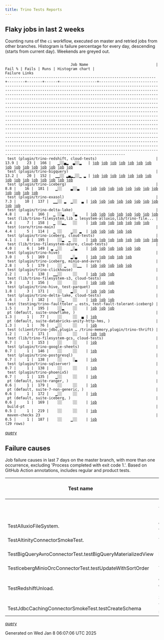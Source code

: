 ```yaml
---
title: Trino Tests Reports
---
```


## Flaky jobs in last 2 weeks

Counting runs of the `ci` workflow, executed on master and retried jobs from other branches.
Histogram is failure percentage for every day, descending (starts from current day).
Weekends are greyed out.
<pre><code>
                              Job Name                               | Fail % | Fails | Runs | Histogram chart |                                                                                                                                                                                                                                                                                                                                                                                                                                                                                                                                                                                                                  Failure Links                                                                                                                                                                                                                                                                                                                                                                                                                                                                                                                                                                                                                   
---------------------------------------------------------------------+--------+-------+------+-----------------+--------------------------------------------------------------------------------------------------------------------------------------------------------------------------------------------------------------------------------------------------------------------------------------------------------------------------------------------------------------------------------------------------------------------------------------------------------------------------------------------------------------------------------------------------------------------------------------------------------------------------------------------------------------------------------------------------------------------------------------------------------------------------------------------------------------------------------------------------------------------------------------------------------------------------------------------------------------------------------------------------------------------------------------------------------------------------------------------------------------------------------------------------------------------------------------------------------------------------------------------------
 test (plugin/trino-redshift, cloud-tests)                           |   13.9 |    23 |  166 |   ▁░░▄▂  ▃░░▂   | <a href="https://github.com/trinodb/trino/actions/runs/12649560680/job/35246321240">job</a> <a href="https://github.com/trinodb/trino/actions/runs/12627786329/job/35182951110">job</a> <a href="https://github.com/trinodb/trino/actions/runs/12594222392/job/35101437496">job</a> <a href="https://github.com/trinodb/trino/actions/runs/12594222392/job/35101437496">job</a> <a href="https://github.com/trinodb/trino/actions/runs/12598880110/job/35114726218">job</a> <a href="https://github.com/trinodb/trino/actions/runs/12598880110/job/35114726218">job</a> <a href="https://github.com/trinodb/trino/actions/runs/12576602674/job/35052949223">job</a> <a href="https://github.com/trinodb/trino/actions/runs/12576980367/job/35053869177">job</a> <a href="https://github.com/trinodb/trino/actions/runs/12578044098/job/35056257095">job</a> <a href="https://github.com/trinodb/trino/actions/runs/12578169816/job/35056529885">job</a> <a href="https://github.com/trinodb/trino/actions/runs/12561997291/job/35021834281">job</a> <a href="https://github.com/trinodb/trino/actions/runs/12521687438/job/34976638590">job</a> <a href="https://github.com/trinodb/trino/actions/runs/12521687438/job/34976638590">job</a> <a href="https://github.com/trinodb/trino/actions/runs/12521687438/job/34976638590">job</a> <a href="https://github.com/trinodb/trino/actions/runs/12521687438/job/34976638590">job</a>  
 test (plugin/trino-bigquery)                                        |   13.2 |    20 |  152 |  ▁▁░░ ▂▄▂▁░░▁ ▂ | <a href="https://github.com/trinodb/trino/actions/runs/12649560680/job/35246300951">job</a> <a href="https://github.com/trinodb/trino/actions/runs/12661062038/job/35283508098">job</a> <a href="https://github.com/trinodb/trino/actions/runs/12638972177/job/35216380656">job</a> <a href="https://github.com/trinodb/trino/actions/runs/12576581743/job/35052914085">job</a> <a href="https://github.com/trinodb/trino/actions/runs/12578044098/job/35056251683">job</a> <a href="https://github.com/trinodb/trino/actions/runs/12578175256/job/35056541386">job</a> <a href="https://github.com/trinodb/trino/actions/runs/12578175256/job/35056541386">job</a> <a href="https://github.com/trinodb/trino/actions/runs/12585180184/job/35076446957">job</a> <a href="https://github.com/trinodb/trino/actions/runs/12569458134/job/35038160958">job</a> <a href="https://github.com/trinodb/trino/actions/runs/12569458134/job/35038160958">job</a> <a href="https://github.com/trinodb/trino/actions/runs/12559806976/job/35016152152">job</a> <a href="https://github.com/trinodb/trino/actions/runs/12562951140/job/35024138556">job</a> <a href="https://github.com/trinodb/trino/actions/runs/12562951140/job/35024138556">job</a> <a href="https://github.com/trinodb/trino/actions/runs/12562951140/job/35025960863">job</a> <a href="https://github.com/trinodb/trino/actions/runs/12562951140/job/35025960863">job</a>  
 test (plugin/trino-iceberg)                                         |    8.8 |    16 |  181 |   ▁░░    ▃░░▃   | <a href="https://github.com/trinodb/trino/actions/runs/12643122788/job/35228647719">job</a> <a href="https://github.com/trinodb/trino/actions/runs/12627786329/job/35182947307">job</a> <a href="https://github.com/trinodb/trino/actions/runs/12548799362/job/34988728123">job</a> <a href="https://github.com/trinodb/trino/actions/runs/12548799362/job/34988728123">job</a> <a href="https://github.com/trinodb/trino/actions/runs/12548799362/job/34988728123">job</a> <a href="https://github.com/trinodb/trino/actions/runs/12548799362/job/34994280486">job</a> <a href="https://github.com/trinodb/trino/actions/runs/12548799362/job/34994280486">job</a> <a href="https://github.com/trinodb/trino/actions/runs/12521687438/job/34929073243">job</a> <a href="https://github.com/trinodb/trino/actions/runs/12521687438/job/34929073243">job</a> <a href="https://github.com/trinodb/trino/actions/runs/12521687438/job/34929073243">job</a> <a href="https://github.com/trinodb/trino/actions/runs/12521687438/job/34929073243">job</a> <a href="https://github.com/trinodb/trino/actions/runs/12521687438/job/34976633504">job</a>                                                                                                                                                                                                                                                  
 test (plugin/trino-exasol)                                          |    7.3 |    10 |  137 |  ▁▁░░ ▂  ▁░░  ▃ | <a href="https://github.com/trinodb/trino/actions/runs/12652133625/job/35254196407">job</a> <a href="https://github.com/trinodb/trino/actions/runs/12661055853/job/35283496659">job</a> <a href="https://github.com/trinodb/trino/actions/runs/12638972177/job/35216385797">job</a> <a href="https://github.com/trinodb/trino/actions/runs/12576602674/job/35052946868">job</a> <a href="https://github.com/trinodb/trino/actions/runs/12584639612/job/35074748051">job</a> <a href="https://github.com/trinodb/trino/actions/runs/12584639612/job/35074748051">job</a> <a href="https://github.com/trinodb/trino/actions/runs/12585180184/job/35076452082">job</a> <a href="https://github.com/trinodb/trino/actions/runs/12557853978/job/35011140173">job</a> <a href="https://github.com/trinodb/trino/actions/runs/12550722302/job/34993983883">job</a> <a href="https://github.com/trinodb/trino/actions/runs/12497242070/job/34869724919">job</a>                                                                                                                                                                                                                                                                                                                                                                                                                  
 test (plugin/trino-delta-lake)                                      |    4.8 |     8 |  166 |  ▁ ░░▃    ░▃    | <a href="https://github.com/trinodb/trino/actions/runs/12645324877/job/35234310242">job</a> <a href="https://github.com/trinodb/trino/actions/runs/12660909545/job/35283088493">job</a> <a href="https://github.com/trinodb/trino/actions/runs/12660980362/job/35283283153">job</a> <a href="https://github.com/trinodb/trino/actions/runs/12661062038/job/35283510183">job</a> <a href="https://github.com/trinodb/trino/actions/runs/12594679005/job/35102617353">job</a> <a href="https://github.com/trinodb/trino/actions/runs/12598880110/job/35114717388">job</a> <a href="https://github.com/trinodb/trino/actions/runs/12598880110/job/35114717388">job</a> <a href="https://github.com/trinodb/trino/actions/runs/12526257038/job/34938641035">job</a>                                                                                                                                                                                                                                                                                                                                                                                                                                                                                                                                                                                  
 test (lib/trino-filesystem,lib … lesystem-alluxio,lib/trino-file... |    4.4 |     7 |  158 |  ▁ ░░▂▁   ░░    | <a href="https://github.com/trinodb/trino/actions/runs/12660091674/job/35280623418">job</a> <a href="https://github.com/trinodb/trino/actions/runs/12661055853/job/35283491291">job</a> <a href="https://github.com/trinodb/trino/actions/runs/12598880110/job/35114708802">job</a> <a href="https://github.com/trinodb/trino/actions/runs/12598880110/job/35114708802">job</a> <a href="https://github.com/trinodb/trino/actions/runs/12576513646/job/35052790924">job</a> <a href="https://github.com/trinodb/trino/actions/runs/12576535688/job/35052810285">job</a> <a href="https://github.com/trinodb/trino/actions/runs/12560367939/job/35017590588">job</a>                                                                                                                                                                                                                                                                                                                                                                                                                                                                                                                                                                                                                                                                  
 test (core/trino-main)                                              |    4.4 |     5 |  114 |  ▁ ░░    ▁░░ ▂  | <a href="https://github.com/trinodb/trino/actions/runs/12645324877/job/35234307146">job</a> <a href="https://github.com/trinodb/trino/actions/runs/12649560680/job/35246295694">job</a> <a href="https://github.com/trinodb/trino/actions/runs/12661062038/job/35283505953">job</a> <a href="https://github.com/trinodb/trino/actions/runs/12550722302/job/34993976421">job</a> <a href="https://github.com/trinodb/trino/actions/runs/12502114796/job/34880639046">job</a>                                                                                                                                                                                                                                                                                                                                                                                                                                                                                                                                                                                                                                                                                                                                                                                                                                  
 test (plugin/trino-iceberg, cloud-tests)                            |    4.1 |     8 |  195 |    ░░▂  ▁ ░░    | <a href="https://github.com/trinodb/trino/actions/runs/12645324877/job/35234312725">job</a> <a href="https://github.com/trinodb/trino/actions/runs/12655740307/job/35266816283">job</a> <a href="https://github.com/trinodb/trino/actions/runs/12598880110/job/35114721332">job</a> <a href="https://github.com/trinodb/trino/actions/runs/12598880110/job/35114721332">job</a> <a href="https://github.com/trinodb/trino/actions/runs/12560146470/job/35017010188">job</a> <a href="https://github.com/trinodb/trino/actions/runs/12560146470/job/35017010188">job</a> <a href="https://github.com/trinodb/trino/actions/runs/12560146470/job/35020104245">job</a> <a href="https://github.com/trinodb/trino/actions/runs/12560146470/job/35020104245">job</a>                                                                                                                                                                                                                                                                                                                                                                                                                                                                                                                                                                                  
 test (lib/trino-filesystem-azure, cloud-tests)                      |    4.0 |     6 |  149 | ▂ ▁░░    ▁░▃    | <a href="https://github.com/trinodb/trino/actions/runs/12663055154/job/35289002053">job</a> <a href="https://github.com/trinodb/trino/actions/runs/12652133625/job/35254187462">job</a> <a href="https://github.com/trinodb/trino/actions/runs/12661040665/job/35283446747">job</a> <a href="https://github.com/trinodb/trino/actions/runs/12638972177/job/35216379049">job</a> <a href="https://github.com/trinodb/trino/actions/runs/12551036899/job/34994798678">job</a> <a href="https://github.com/trinodb/trino/actions/runs/12527033614/job/34940207820">job</a>                                                                                                                                                                                                                                                                                                                                                                                                                                                                                                                                                                                                                                                                                                                                                  
 test (plugin/trino-hive)                                            |    3.0 |     5 |  169 |    ░░    ▂░▃    | <a href="https://github.com/trinodb/trino/actions/runs/12576513646/job/35052794597">job</a> <a href="https://github.com/trinodb/trino/actions/runs/12548799362/job/34988727300">job</a> <a href="https://github.com/trinodb/trino/actions/runs/12548799362/job/34988727300">job</a> <a href="https://github.com/trinodb/trino/actions/runs/12548799362/job/34988727300">job</a> <a href="https://github.com/trinodb/trino/actions/runs/12526257038/job/34938641513">job</a>                                                                                                                                                                                                                                                                                                                                                                                                                                                                                                                                                                                                                                                                                                                                                                                                                                  
 test (plugin/trino-iceberg, minio-and-avro)                         |    2.8 |     5 |  179 |    ░░ ▁   ░░▁▁  | <a href="https://github.com/trinodb/trino/actions/runs/12661062038/job/35283513533">job</a> <a href="https://github.com/trinodb/trino/actions/runs/12576535688/job/35052814675">job</a> <a href="https://github.com/trinodb/trino/actions/runs/12584240729/job/35073674952">job</a> <a href="https://github.com/trinodb/trino/actions/runs/12511915854/job/34904602008">job</a> <a href="https://github.com/trinodb/trino/actions/runs/12506777818/job/34892265285">job</a>                                                                                                                                                                                                                                                                                                                                                                                                                                                                                                                                                                                                                                                                                                                                                                                                                                  
 test (plugin/trino-clickhouse)                                      |    2.2 |     3 |  138 |  ▁▁░░     ░░    | <a href="https://github.com/trinodb/trino/actions/runs/12653689759/job/35259790965">job</a> <a href="https://github.com/trinodb/trino/actions/runs/12661040665/job/35283448656">job</a> <a href="https://github.com/trinodb/trino/actions/runs/12638972177/job/35216382842">job</a>                                                                                                                                                                                                                                                                                                                                                                                                                                                                                                                                                                                                                                                                                                                                                                                                                                                                                                                                                                                                  
 test (lib/trino-filesystem-s3, cloud-tests)                         |    1.9 |     3 |  156 |    ░░     ░░    | <a href="https://github.com/trinodb/trino/actions/runs/12660909545/job/35283086616">job</a> <a href="https://github.com/trinodb/trino/actions/runs/12660980362/job/35283280311">job</a> <a href="https://github.com/trinodb/trino/actions/runs/12557853978/job/35011137411">job</a>                                                                                                                                                                                                                                                                                                                                                                                                                                                                                                                                                                                                                                                                                                                                                                                                                                                                                                                                                                                                  
 test (plugin/trino-hive, test-parquet)                              |    1.8 |     3 |  171 |    ░░    ▂░░    | <a href="https://github.com/trinodb/trino/actions/runs/12548799362/job/34988727725">job</a> <a href="https://github.com/trinodb/trino/actions/runs/12548799362/job/34988727725">job</a> <a href="https://github.com/trinodb/trino/actions/runs/12548799362/job/34988727725">job</a>                                                                                                                                                                                                                                                                                                                                                                                                                                                                                                                                                                                                                                                                                                                                                                                                                                                                                                                                                                                                  
 test (plugin/trino-delta-lake, cloud-tests)                         |    1.6 |     3 |  182 |    ░░▁    ░░    | <a href="https://github.com/trinodb/trino/actions/runs/12660909545/job/35283089164">job</a> <a href="https://github.com/trinodb/trino/actions/runs/12593752949/job/35100256686">job</a> <a href="https://github.com/trinodb/trino/actions/runs/12557853978/job/35011139443">job</a>                                                                                                                                                                                                                                                                                                                                                                                                                                                                                                                                                                                                                                                                                                                                                                                                                                                                                                                                                                                                  
 test (testing/trino-faulttoler … ests, test-fault-tolerant-iceberg) |    1.5 |     3 |  195 |    ░░▂    ░░    | <a href="https://github.com/trinodb/trino/actions/runs/12598880110/job/35114729352">job</a> <a href="https://github.com/trinodb/trino/actions/runs/12598880110/job/35114729352">job</a> <a href="https://github.com/trinodb/trino/actions/runs/12511915854/job/34904606154">job</a>                                                                                                                                                                                                                                                                                                                                                                                                                                                                                                                                                                                                                                                                                                                                                                                                                                                                                                                                                                                                  
 pt (default, suite-snowflake, )                                     |    1.3 |     1 |   77 |    ░░     ░░  ▄ | <a href="https://github.com/trinodb/trino/actions/runs/12497242070/job/34869839524">job</a>                                                                                                                                                                                                                                                                                                                                                                                                                                                                                                                                                                                                                                                                                                                                                                                                                                                                                                                                                                                                                                                                                                                                                                  
 pt (default, suite-databricks-unity-http-hms, )                     |    1.3 |     1 |   76 |   ▁░░     ░░    | <a href="https://github.com/trinodb/trino/actions/runs/12627786329/job/35183182978">job</a>                                                                                                                                                                                                                                                                                                                                                                                                                                                                                                                                                                                                                                                                                                                                                                                                                                                                                                                                                                                                                                                                                                                                                                  
 test (client/trino-jdbc,plugin … /trino-memory,plugin/trino-thrift) |    1.2 |     2 |  171 |    ░░     ░░    | <a href="https://github.com/trinodb/trino/actions/runs/12661055853/job/35283490959">job</a> <a href="https://github.com/trinodb/trino/actions/runs/12576602674/job/35052943851">job</a>                                                                                                                                                                                                                                                                                                                                                                                                                                                                                                                                                                                                                                                                                                                                                                                                                                                                                                                                                                                                                                                                                  
 test (lib/trino-filesystem-gcs, cloud-tests)                        |    0.7 |     1 |  153 |    ░░     ░░    | <a href="https://github.com/trinodb/trino/actions/runs/12649560680/job/35246297051">job</a>                                                                                                                                                                                                                                                                                                                                                                                                                                                                                                                                                                                                                                                                                                                                                                                                                                                                                                                                                                                                                                                                                                                                                                  
 test (plugin/trino-google-sheets)                                   |    0.7 |     1 |  146 |    ░░     ░░    | <a href="https://github.com/trinodb/trino/actions/runs/12661062038/job/35283511905">job</a>                                                                                                                                                                                                                                                                                                                                                                                                                                                                                                                                                                                                                                                                                                                                                                                                                                                                                                                                                                                                                                                                                                                                                                  
 test (plugin/trino-postgresql)                                      |    0.7 |     1 |  138 |    ░░     ░▃    | <a href="https://github.com/trinodb/trino/actions/runs/12526257038/job/34938642599">job</a>                                                                                                                                                                                                                                                                                                                                                                                                                                                                                                                                                                                                                                                                                                                                                                                                                                                                                                                                                                                                                                                                                                                                                                  
 test (plugin/trino-sqlserver)                                       |    0.7 |     1 |  138 |    ░░     ░░    | <a href="https://github.com/trinodb/trino/actions/runs/12645387153/job/35234472874">job</a>                                                                                                                                                                                                                                                                                                                                                                                                                                                                                                                                                                                                                                                                                                                                                                                                                                                                                                                                                                                                                                                                                                                                                                  
 test (plugin/trino-phoenix5)                                        |    0.7 |     1 |  135 |   ▁░░     ░░    | <a href="https://github.com/trinodb/trino/actions/runs/12627786329/job/35182950128">job</a>                                                                                                                                                                                                                                                                                                                                                                                                                                                                                                                                                                                                                                                                                                                                                                                                                                                                                                                                                                                                                                                                                                                                                                  
 pt (default, suite-ranger, )                                        |    0.6 |     1 |  179 |    ░░     ░░    | <a href="https://github.com/trinodb/trino/actions/runs/12660980362/job/35283550800">job</a>                                                                                                                                                                                                                                                                                                                                                                                                                                                                                                                                                                                                                                                                                                                                                                                                                                                                                                                                                                                                                                                                                                                                                                  
 pt (default, suite-7-non-generic, )                                 |    0.6 |     1 |  172 |   ▁░░     ░░    | <a href="https://github.com/trinodb/trino/actions/runs/12630188213/job/35189903948">job</a>                                                                                                                                                                                                                                                                                                                                                                                                                                                                                                                                                                                                                                                                                                                                                                                                                                                                                                                                                                                                                                                                                                                                                                  
 pt (default, suite-iceberg, )                                       |    0.6 |     1 |  169 |    ░░     ░░    | <a href="https://github.com/trinodb/trino/actions/runs/12630188213/job/35189914899">job</a>                                                                                                                                                                                                                                                                                                                                                                                                                                                                                                                                                                                                                                                                                                                                                                                                                                                                                                                                                                                                                                                                                                                                                                  
 build-pt                                                            |    0.5 |     1 |  219 |    ░░     ░░    | <a href="https://github.com/trinodb/trino/actions/runs/12643165242/job/35228718022">job</a>                                                                                                                                                                                                                                                                                                                                                                                                                                                                                                                                                                                                                                                                                                                                                                                                                                                                                                                                                                                                                                                                                                                                                                  
 maven-checks 23                                                     |    0.5 |     1 |  187 |    ░░    ▁░░    | <a href="https://github.com/trinodb/trino/actions/runs/12548993463/job/34989250998">job</a>                                                                                                                                                                                                                                                                                                                                                                                                                                                                                                                                                                                                                                                                                                                                                                                                                                                                                                                                                                                                                                                                                                                                                                  
(29 rows)
</code></pre>
[query](https://github.com/trinodb/reports/blob/549b741b0216b0758a0d6fc738969fd0752358f9/sql/tests/jobs.sql)

## Failure causes

Job failure causes in last 7 days on the master branch, with more than one occurrence,
excluding 'Process completed with exit code 1.'.
Based on GitHub Action annotations, includes regular and product tests.

| Test name                                                  | Message                                                                                                                                                                                       | Test failures | Run failures | % of runs | First seen at           | Last seen at            | Failure Links                                                                                                                                                                                                                                                                                                                                                                                                    |
| ---------------------------------------------------------- | --------------------------------------------------------------------------------------------------------------------------------------------------------------------------------------------- | -------------:| ------------:| ---------:| ----------------------- | ----------------------- | ---------------------------------------------------------------------------------------------------------------------------------------------------------------------------------------------------------------------------------------------------------------------------------------------------------------------------------------------------------------------------------------------------------------- |
|                                                            | The operation was canceled.                                                                                                                                                                   |             6 |            6 |       1.5 | 2025-01-02 03:22:16.000 | 2025-01-08 00:30:17.000 | <a href="https://github.com/trinodb/trino/actions/runs/12576602674/job/35052946868">job</a> <a href="https://github.com/trinodb/trino/actions/runs/12585180184/job/35076452082">job</a> <a href="https://github.com/trinodb/trino/actions/runs/12638972177/job/35216385797">job</a> <a href="https://github.com/trinodb/trino/actions/runs/12645324877/job/35234310242">job</a> <a href="https://github.com/trinodb/trino/actions/runs/12652133625/job/35254196407">job</a>  |
| TestAlluxioFileSystem.                                     | org.testcontainers.containers.ContainerLaunchException: Container startup failed for image alluxio/alluxio:2.9.5                                                                              |             3 |            3 |       0.7 | 2025-01-02 02:23:28.000 | 2025-01-07 23:40:34.000 | <a href="https://github.com/trinodb/trino/actions/runs/12576535688/job/35052810285">job</a> <a href="https://github.com/trinodb/trino/actions/runs/12660091674/job/35280623418">job</a> <a href="https://github.com/trinodb/trino/actions/runs/12661055853/job/35283491291">job</a>                                                                                                                                                                  |
| TestAltinityConnectorSmokeTest.                            | The target server failed to respond                                                                                                                                                           |             3 |            3 |       0.7 | 2025-01-06 19:34:54.000 | 2025-01-07 23:36:56.000 | <a href="https://github.com/trinodb/trino/actions/runs/12638972177/job/35216382842">job</a> <a href="https://github.com/trinodb/trino/actions/runs/12653689759/job/35259790965">job</a> <a href="https://github.com/trinodb/trino/actions/runs/12661040665/job/35283448656">job</a>                                                                                                                                                                  |
| TestBigQueryAvroConnectorTest.testBigQueryMaterializedView | No valid spans, queries were executing concurrently                                                                                                                                           |             3 |            3 |       0.7 | 2025-01-02 02:35:26.000 | 2025-01-02 16:20:14.000 | <a href="https://github.com/trinodb/trino/actions/runs/12576581743/job/35052914085">job</a> <a href="https://github.com/trinodb/trino/actions/runs/12578044098/job/35056251683">job</a> <a href="https://github.com/trinodb/trino/actions/runs/12585180184/job/35076446957">job</a>                                                                                                                                                                  |
| TestIcebergMinioOrcConnectorTest.testUpdateWithSortOrder   | Test must produce at least two row groups                                                                                                                                                     |             2 |            2 |       0.5 | 2025-01-02 02:36:15.000 | 2025-01-07 23:54:10.000 | <a href="https://github.com/trinodb/trino/actions/runs/12576535688/job/35052814675">job</a> <a href="https://github.com/trinodb/trino/actions/runs/12661062038/job/35283513533">job</a>                                                                                                                                                                                                                                                  |
| TestRedshiftUnload.                                        | com.amazon.redshift.util.RedshiftException: ERROR: could not open relation with OID 107338 \[statement:"GRANT ALL PRIVILEGES ON ALL TABLES IN SCHEMA test\_schema TO alice", arguments:\{\}\] |             2 |            2 |       0.5 | 2025-01-06 06:54:41.000 | 2025-01-07 10:36:20.000 | <a href="https://github.com/trinodb/trino/actions/runs/12627786329/job/35182951110">job</a> <a href="https://github.com/trinodb/trino/actions/runs/12649560680/job/35246321240">job</a>                                                                                                                                                                                                                                                  |
| TestJdbcCachingConnectorSmokeTest.testCreateSchema         | Timeout trying to lock table "SYS"; SQL statement:\&lt;br/\&gt;                                                                                                                                     |             2 |            2 |       0.5 | 2025-01-02 02:33:52.000 | 2025-01-07 23:42:02.000 | <a href="https://github.com/trinodb/trino/actions/runs/12576602674/job/35052943851">job</a> <a href="https://github.com/trinodb/trino/actions/runs/12661055853/job/35283490959">job</a>                                                                                                                                                                                                                                                  |

[query](https://github.com/trinodb/reports/blob/549b741b0216b0758a0d6fc738969fd0752358f9/sql/tests/annotations.sql)

Generated on Wed Jan  8 06:07:06 UTC 2025
